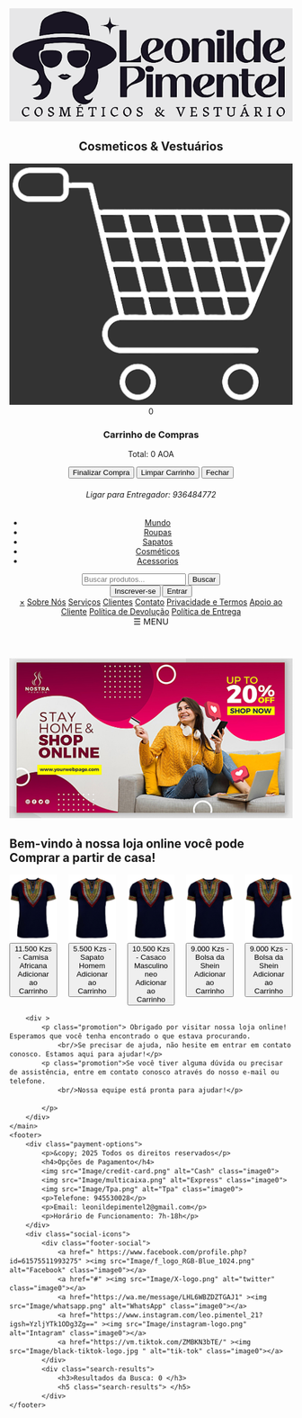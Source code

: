 <!DOCTYPE html>
<html lang="pt-BR">
    <head>
        <meta http-equiv="X-UA-Compatible" content="IE=edge">
        <meta name="language" content="en-US, en-GB">
        <meta name="language" content="pt-AO, pt-PT">
        <meta name="language" content="Portuguese (Angola)">
        <meta name="language" content="pt-BR, pt-PT">
        <meta charset="UTF-8">
        <meta name="viewport" content="width=device-width, initial-scale=1.0">
        <meta name="description" content="Compre roupas, sapatos, cosméticos e acessórios de alta qualidade na nossa loja online. Aproveite promoções imperdíveis!">
        <meta name="keywords" content="loja online, roupas, sapatos, cosméticos, acessórios, promoções, qualidade">
        <meta name="author" content="Leonilde Pimentel">
        <meta name="author" content="Lizzie burb">
        <meta name="robots" content="index, follow">
        <title>Loja-Virtual</title>
        <link rel="icon" type="image/x-icon" href="Image/favicon.jpg" class="favicon">
        <link rel="stylesheet" href="styles.css">
        <link rel="stylesheet" href="https://cdnjs.cloudflare.com/ajax/libs/font-awesome/6.0.0-beta3/css/all.min.css" 
         integrity="sha384-k6RqeWeci5ZR/Lv4MR0sA0FfDOM8d7xj1z5l5e5e5e5e5e5e5e5e5e5e5e5e5" crossorigin="anonymous">
        <script src="Javascript.js" defer></script>
    </head>
<body>
    <header>
        <nav>
            <div class="logo">
                <a href="LeonildePimentel_Galeria.html" target=" _blank">
                    <img class="logo" src="Image/Fashion2-Logo.png" alt="Logo da Loja">
                </a>
            </div>
            <h1>Cosmeticos & Vestuários</h1>
            <section class="cart1">
                <div class="cart-icon" id="cart-icon" onclick="openCart()">
                    <img src="Image/cart-icon.jpg" alt="Ícone do Carrinho" class="cart-image">
                    <span class="cart-count">0</span>
                </div>
                </section>
                <section class="cart2">
                <div class="cart-display" id="cart">
                    <h3>Carrinho de Compras</h3>
                    <ul id="cart-items"></ul>
                    <p>Total: <span id="total-price">0</span> AOA</p>
                    <button onclick="checkout()">Finalizar Compra</button>
                    <button onclick="clearCart()">Limpar Carrinho</button>
                    <button onclick="closeCart()">Fechar</button>
                    <h6 id="cart-message">Ligar para Entregador: 936484772</h6>
                </div>
            </section>  
            </div>
                <ul class="nav-links">
                    <li><a href="#contact">Mundo</a></li>
                <li><a href="Roupas-Universais.html" target="_blank">Roupas</a></li>
                <li><a href="Sapato-Universais.html" target="_blank">Sapatos</a></li>
                <li><a href="Cosmeticos-Universais.html" target="_blank">Cosméticos</a></li>
                <li><a href="Acessorios-Universais.html">Acessorios</a></li>
            </ul>
            <div class="search-bar">
                <input class="linp" type="text" placeholder="Buscar produtos..." id="search-input">
                <button class="linp" onclick="searchProducts()" aria-label="Buscar Produtos">Buscar</button>
            </div>
            <section class="botao">
                <div class="auth-buttons">
                    <button onclick="subscribe()">Inscrever-se</button>
                    <button onclick="login()">Entrar</button>
                </div>
            </section>
            <div class="sidebar3">
                <div id="mySidenav" class="sidenav">
                    <a href="javascript:void(0)" class="closebtn" onclick="closeNav()">&times;</a>
                    <a href="Sobre nós.html" target="_blank">Sobre Nós</a>
                    <a href="Servicos.html" target="_blank">Serviços</a>
                    <a href="#">Clientes</a>
                    <a href="#">Contato</a>
                    <a href="Privacidade & termos.html" target="_blank">Privacidade e Termos</a>
                    <a href="#">Apoio ao Cliente</a>
                    <a href="Politica de Devolucao.html" target="">Política de Devolução</a>
                    <a href="Politica de Entrega.html" target="_blank">Política de Entrega</a>
                </div>
                <span style="font-size: 15px; cursor: pointer;" onclick="openNav()">&#9776; MENU</span>
            </div>
        </nav>
    </header>
    <main>
        <section class="banner">
            <h1> </h1>
            <img src="Image/banner.jpg" alt="Banner da Loja" class="banner-image">
            <div class="banner-text">
                <h2>Bem-vindo à nossa loja online você pode Comprar a partir de casa!</h2>
            </div>
        </section>      
        <section class="destaque2">
            <ul id="cart-items" style="display: flex; flex-wrap: wrap; gap: 20px; list-style: none; padding: 0;">
            <li class="container3" style="flex: 1; max-width: 200px;">
                <img src="Image/Worls18-2025.jpg" alt="Novo" class="image3" style="width: 100%; height: auto;">
                <button class="overlay" onclick="addToCart('Camisa Africana', 11500)" style="width: 100%;">11.500 Kzs - Camisa Africana <br>Adicionar ao Carrinho</button>
            </li>
            <li class="container3" style="flex: 1; max-width: 200px;">
                <img src="Image/Worls18-2025.jpg" alt="Novo" class="image3" style="width: 100%; height: auto;">
                <button class="overlay" onclick="addToCart('Sapato Homem', 5500)" style="width: 100%;">5.500 Kzs - Sapato Homem<br>Adicionar ao Carrinho</button>
            </li>
            <li class="container3" style="flex: 1; max-width: 200px;">
                <img src="Image/Worls18-2025.jpg" alt="Novo" class="image3" style="width: 100%; height: auto;">
                <button class="overlay" onclick="addToCart('Casaco Masculino neo', 10500)" style="width: 100%;">10.500 Kzs - Casaco Masculino neo<br>Adicionar ao Carrinho</button>
            </li>
            <li class="container3" style="flex: 1; max-width: 200px;">
                <img src="Image/Worls18-2025.jpg" alt="Novo" class="image3" style="width: 100%; height: auto;">
                <button class="overlay" onclick="addToCart('Bolsa da Shein', 9000)" style="width: 100%;">9.000 Kzs - Bolsa da Shein<br>Adicionar ao Carrinho</button>
            </li>
            <li class="container3" style="flex: 1; max-width: 200px;">
                <img src="Image/Worls18-2025.jpg" alt="Novo" class="image3" style="width: 100%; height: auto;">
                <button class="overlay" onclick="addToCart('Bolsa da Shein', 9000)" style="width: 100%;">9.000 Kzs - Bolsa da Shein<br>Adicionar ao Carrinho</button>
            </li>
            </ul>
        </section>

        <div >
            <p class="promotion"> Obrigado por visitar nossa loja online! Esperamos que você tenha encontrado o que estava procurando.
                <br/>Se precisar de ajuda, não hesite em entrar em contato conosco. Estamos aqui para ajudar!</p>
            <p class="promotion">Se você tiver alguma dúvida ou precisar de assistência, entre em contato conosco através do nosso e-mail ou telefone.
                <br/>Nossa equipe está pronta para ajudar!</p> 

            </p>
        </div>
    </main>
    <footer>
        <div class="payment-options">
            <p>&copy; 2025 Todos os direitos reservados</p>
            <h4>Opções de Pagamento</h4>
            <img src="Image/credit-card.png" alt="Cash" class="image0">
            <img src="Image/multicaixa.png" alt="Express" class="image0">
            <img src="Image/Tpa.png" alt="Tpa" class="image0">
            <p>Telefone: 945530028</p>
            <p>Email: leonildepimentel2@gmail.com</p>
            <p>Horário de Funcionamento: 7h-18h</p>
        </div>
        <div class="social-icons">
            <div class="footer-social">
                <a href=" https://www.facebook.com/profile.php?id=61575511993275" ><img src="Image/f_logo_RGB-Blue_1024.png" alt="Facebook" class="image0"></a>
                <a href="#" ><img src="Image/X-logo.png" alt="twitter"  class="image0"></a>
                <a href="https://wa.me/message/LHL6WBZDZTGAJ1" ><img src="Image/whatsapp.png" alt="WhatsApp" class="image0"></a>
                <a href="https://www.instagram.com/leo.pimentel_21?igsh=YzljYTk1ODg3Zg==" ><img src="Image/instagram-logo.png" alt="Intagram" class="image0"></a>
                <a href="https://vm.tiktok.com/ZMBKN3bTE/" ><img src="Image/black-tiktok-logo.jpg " alt="tik-tok" class="image0"></a>
            </div>
            <div class="search-results"> 
                <h3>Resultados da Busca: 0 </h3>
                <h5 class="search-results"> </h5>
            </div>
    </footer>
</body>
</html>
